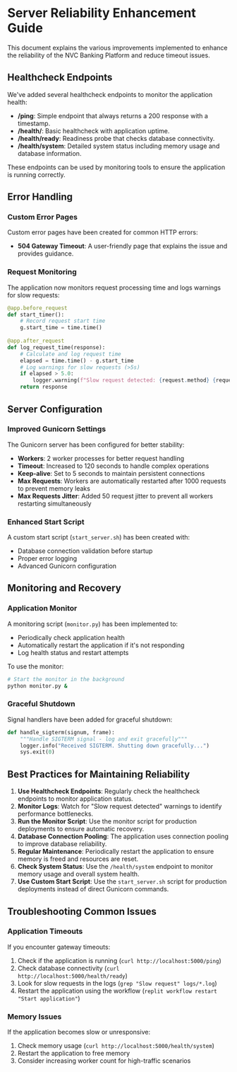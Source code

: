# Server Reliability Enhancement Guide

This document explains the various improvements implemented to enhance the reliability of the NVC Banking Platform and reduce timeout issues.

## Healthcheck Endpoints

We've added several healthcheck endpoints to monitor the application health:

- **/ping**: Simple endpoint that always returns a 200 response with a timestamp.
- **/health/**: Basic healthcheck with application uptime.
- **/health/ready**: Readiness probe that checks database connectivity.
- **/health/system**: Detailed system status including memory usage and database information.

These endpoints can be used by monitoring tools to ensure the application is running correctly.

## Error Handling

### Custom Error Pages

Custom error pages have been created for common HTTP errors:

- **504 Gateway Timeout**: A user-friendly page that explains the issue and provides guidance.

### Request Monitoring

The application now monitors request processing time and logs warnings for slow requests:

```python
@app.before_request
def start_timer():
    # Record request start time
    g.start_time = time.time()
    
@app.after_request
def log_request_time(response):
    # Calculate and log request time
    elapsed = time.time() - g.start_time
    # Log warnings for slow requests (>5s)
    if elapsed > 5.0:
        logger.warning(f"Slow request detected: {request.method} {request.path}")
    return response
```

## Server Configuration

### Improved Gunicorn Settings

The Gunicorn server has been configured for better stability:

- **Workers**: 2 worker processes for better request handling
- **Timeout**: Increased to 120 seconds to handle complex operations
- **Keep-alive**: Set to 5 seconds to maintain persistent connections
- **Max Requests**: Workers are automatically restarted after 1000 requests to prevent memory leaks
- **Max Requests Jitter**: Added 50 request jitter to prevent all workers restarting simultaneously

### Enhanced Start Script

A custom start script (`start_server.sh`) has been created with:

- Database connection validation before startup
- Proper error logging
- Advanced Gunicorn configuration

## Monitoring and Recovery

### Application Monitor

A monitoring script (`monitor.py`) has been implemented to:

- Periodically check application health
- Automatically restart the application if it's not responding
- Log health status and restart attempts

To use the monitor:

```bash
# Start the monitor in the background
python monitor.py &
```

### Graceful Shutdown

Signal handlers have been added for graceful shutdown:

```python
def handle_sigterm(signum, frame):
    """Handle SIGTERM signal - log and exit gracefully"""
    logger.info("Received SIGTERM. Shutting down gracefully...")
    sys.exit(0)
```

## Best Practices for Maintaining Reliability

1. **Use Healthcheck Endpoints**: Regularly check the healthcheck endpoints to monitor application status.
2. **Monitor Logs**: Watch for "Slow request detected" warnings to identify performance bottlenecks.
3. **Run the Monitor Script**: Use the monitor script for production deployments to ensure automatic recovery.
4. **Database Connection Pooling**: The application uses connection pooling to improve database reliability.
5. **Regular Maintenance**: Periodically restart the application to ensure memory is freed and resources are reset.
6. **Check System Status**: Use the `/health/system` endpoint to monitor memory usage and overall system health.
7. **Use Custom Start Script**: Use the `start_server.sh` script for production deployments instead of direct Gunicorn commands.

## Troubleshooting Common Issues

### Application Timeouts

If you encounter gateway timeouts:

1. Check if the application is running (`curl http://localhost:5000/ping`)
2. Check database connectivity (`curl http://localhost:5000/health/ready`)
3. Look for slow requests in the logs (`grep "Slow request" logs/*.log`)
4. Restart the application using the workflow (`replit workflow restart "Start application"`)

### Memory Issues

If the application becomes slow or unresponsive:

1. Check memory usage (`curl http://localhost:5000/health/system`)
2. Restart the application to free memory
3. Consider increasing worker count for high-traffic scenarios